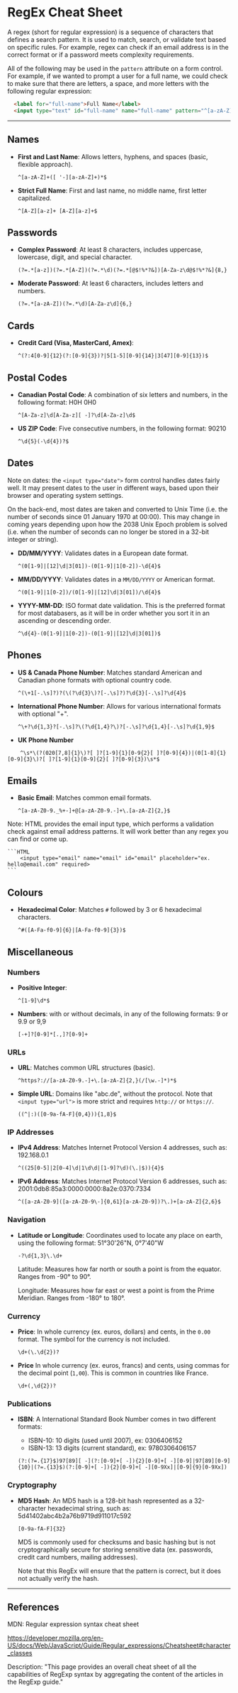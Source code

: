 # RegEx Cheat Sheet

A regex (short for regular expression) is a sequence of characters that defines a search pattern. It is used to match, search, or validate text based on specific rules. For example, regex can check if an email address is in the correct format or if a password meets complexity requirements.

All of the following may be used in the `pattern` attribute on a form control. For example, if we wanted to prompt a user for a full name, we could check to make sure that there are letters, a space, and more letters with the following regular expression: 

```HTML
  <label for="full-name">Full Name</label>
  <input type="text" id="full-name" name="full-name" pattern="^[a-zA-Z]+([ '-][a-zA-Z]+)*$" required>
```

---

## Names

- **First and Last Name**: Allows letters, hyphens, and spaces (basic, flexible approach).
  ```regex
  ^[a-zA-Z]+([ '-][a-zA-Z]+)*$
  ```

- **Strict Full Name**: First and last name, no middle name, first letter capitalized.
  ```regex
  ^[A-Z][a-z]+ [A-Z][a-z]+$
  ```

## Passwords

- **Complex Password**: At least 8 characters, includes uppercase, lowercase, digit, and special character.
  ```regex
  (?=.*[a-z])(?=.*[A-Z])(?=.*\d)(?=.*[@$!%*?&])[A-Za-z\d@$!%*?&]{8,}
  ```

- **Moderate Password**: At least 6 characters, includes letters and numbers.
  ```regex
  (?=.*[a-zA-Z])(?=.*\d)[A-Za-z\d]{6,}
  ```


## Cards

- **Credit Card (Visa, MasterCard, Amex)**:
  ```regex
  ^(?:4[0-9]{12}(?:[0-9]{3})?|5[1-5][0-9]{14}|3[47][0-9]{13})$
  ```


## Postal Codes

- **Canadian Postal Code**: A combination of six letters and numbers, in the following format: H0H 0H0
  ```regex
  ^[A-Za-z]\d[A-Za-z][ -]?\d[A-Za-z]\d$
  ```

- **US ZIP Code**: Five consecutive numbers, in the following format: 90210
  ```regex
  ^\d{5}(-\d{4})?$
  ```


## Dates

Note on dates: the `<input type="date">` form control handles dates fairly well. It may present dates to the user in different ways, based upon their browser and operating system settings. 

On the back-end, most dates are taken and converted to Unix Time (i.e. the number of seconds since 01 January 1970 at 00:00). This may change in coming years depending upon how the 2038 Unix Epoch problem is solved (i.e. when the number of seconds can no longer be stored in a 32-bit integer or string).

- **DD/MM/YYYY**: Validates dates in a European date format.
  ```regex
  ^(0[1-9]|[12]\d|3[01])-(0[1-9]|1[0-2])-\d{4}$
  ```

- **MM/DD/YYYY**: Validates dates in a `MM/DD/YYYY` or American format.
  ```regex
  ^(0[1-9]|1[0-2])/(0[1-9]|[12]\d|3[01])/\d{4}$
  ```

- **YYYY-MM-DD**: ISO format date validation. This is the preferred format for most databasers, as it will be in order whether you sort it in an ascending or descending order. 
  ```regex
  ^\d{4}-(0[1-9]|1[0-2])-(0[1-9]|[12]\d|3[01])$
  ```


## Phones

- **US & Canada Phone Number**: Matches standard American and Canadian phone formats with optional country code.

  ```regex
  ^(\+1[-.\s]?)?(\(?\d{3}\)?[-.\s]?)?\d{3}[-.\s]?\d{4}$
  ```

- **International Phone Number**: Allows for various international formats with optional "+".

  ```regex
  ^\+?\d{1,3}?[-.\s]?\(?\d{1,4}?\)?[-.\s]?\d{1,4}[-.\s]?\d{1,9}$
  ```

- **UK Phone Number**

```RegEx
	^\s*\(?(020[7,8]{1}\)?[ ]?[1-9]{1}[0-9{2}[ ]?[0-9]{4})|(0[1-8]{1}[0-9]{3}\)?[ ]?[1-9]{1}[0-9]{2}[ ]?[0-9]{3})\s*$
```


## Emails

- **Basic Email**: Matches common email formats.
  ```regex
  ^[a-zA-Z0-9._%+-]+@[a-zA-Z0-9.-]+\.[a-zA-Z]{2,}$
  ```

Note: HTML provides the email input type, which performs a validation check against email address patterns. It will work better than any regex you can find or come up.

	```HTML
		<input type="email" name="email" id="email" placeholder="ex. hello@email.com" required>
	```


## Colours

- **Hexadecimal Color**: Matches `#` followed by 3 or 6 hexadecimal characters.
  ```regex
  ^#([A-Fa-f0-9]{6}|[A-Fa-f0-9]{3})$
  ```


## Miscellaneous

### Numbers

- **Positive Integer**:
  ```regex
  ^[1-9]\d*$
  ```

- **Numbers**: with or without decimals, in any of the following formats: 9 or 9.9 or 9,9
  ```RegEx
  [-+]?[0-9]*[.,]?[0-9]+
  ```


### URLs

- **URL**: Matches common URL structures (basic).
  ```regex
  ^https?://[a-zA-Z0-9.-]+\.[a-zA-Z]{2,}(/[\w.-]*)*$
  ```

- **Simple URL**: Domains like "abc.de", without the protocol. Note that `<input type="url">` is more strict and requires `http://` or `https://`.
  ```regex
  ((^|:)([0-9a-fA-F]{0,4})){1,8}$
  ```

### IP Addresses

- **IPv4 Address**: Matches Internet Protocol Version 4 addresses, such as: 192.168.0.1
  ```regex
  ^((25[0-5]|2[0-4]\d|1\d\d|[1-9]?\d)(\.|$)){4}$
  ```

- **IPv6 Address**: Matches Internet Protocol Version 6 addresses, such as: 2001:0db8:85a3:0000:0000:8a2e:0370:7334
  ```regex
  ^([a-zA-Z0-9]([a-zA-Z0-9\-]{0,61}[a-zA-Z0-9])?\.)+[a-zA-Z]{2,6}$
  ```

### Navigation

- **Latitude or Longitude**: Coordinates used to locate any place on earth, using the following format: 51°30'26"N, 0°7'40"W
  ```regex
  -?\d{1,3}\.\d+
  ```

  Latitude: Measures how far north or south a point is from the equator. Ranges from -90° to 90°.

  Longitude: Measures how far east or west a point is from the Prime Meridian. Ranges from -180° to 180°.


### Currency

- **Price**: In whole currency (ex. euros, dollars) and cents, in the `0.00` format. The symbol for the currency is not included. 
  ```regex
  \d+(\.\d{2})?
  ```

- **Price** In whole currency (ex. euros, francs) and cents, using commas for the decimal point (`1,00`). This is common in countries like France.
  ```regex
  \d+(,\d{2})?
  ```


### Publications

- **ISBN**: A International Standard Book Number comes in two different formats: 

  - ISBN-10: 10 digits (used until 2007), ex: 0306406152
  - ISBN-13: 13 digits (current standard), ex: 9780306406157

  ```regex
  (?:(?=.{17}$)97[89][ -](?:[0-9]+[ -]){2}[0-9]+[ -][0-9]|97[89][0-9]{10}|(?=.{13}$)(?:[0-9]+[ -]){2}[0-9]+[ -][0-9Xx]|[0-9]{9}[0-9Xx])
  ```


### Cryptography

- **MD5 Hash**: An MD5 hash is a 128-bit hash represented as a 32-character hexadecimal string, such as: 5d41402abc4b2a76b9719d911017c592

  ```regex
  [0-9a-fA-F]{32}
  ```

  MD5 is commonly used for checksums and basic hashing but is not cryptographically secure for storing sensitive data (ex. passwords, credit card numbers, mailing addresses). 

  Note that this RegEx will ensure that the pattern is correct, but it does not actually verify the hash.

---

## References


MDN: Regular expression syntax cheat sheet

https://developer.mozilla.org/en-US/docs/Web/JavaScript/Guide/Regular_expressions/Cheatsheet#character_classes

Description: "This page provides an overall cheat sheet of all the capabilities of RegExp syntax by aggregating the content of the articles in the RegExp guide."